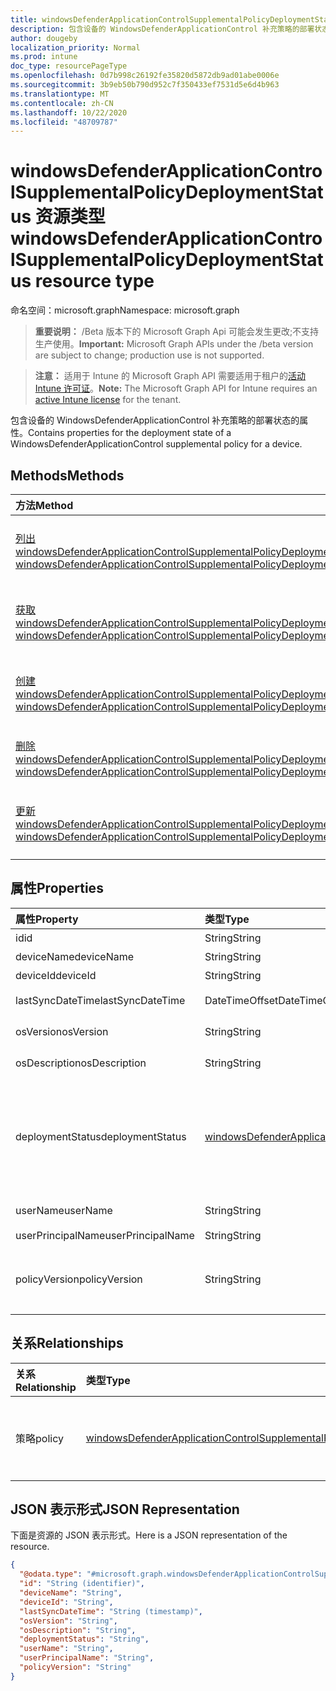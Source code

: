 ```yaml
---
title: windowsDefenderApplicationControlSupplementalPolicyDeploymentStatus 资源类型
description: 包含设备的 WindowsDefenderApplicationControl 补充策略的部署状态的属性。
author: dougeby
localization_priority: Normal
ms.prod: intune
doc_type: resourcePageType
ms.openlocfilehash: 0d7b998c26192fe35820d5872db9ad01abe0006e
ms.sourcegitcommit: 3b9eb50b790d952c7f350433ef7531d5e6d4b963
ms.translationtype: MT
ms.contentlocale: zh-CN
ms.lasthandoff: 10/22/2020
ms.locfileid: "48709787"
---
```

# <a name="windowsdefenderapplicationcontrolsupplementalpolicydeploymentstatus-resource-type"></a><span data-ttu-id="cd87d-103">windowsDefenderApplicationControlSupplementalPolicyDeploymentStatus 资源类型</span><span class="sxs-lookup"><span data-stu-id="cd87d-103">windowsDefenderApplicationControlSupplementalPolicyDeploymentStatus resource type</span></span>

<span data-ttu-id="cd87d-104">命名空间：microsoft.graph</span><span class="sxs-lookup"><span data-stu-id="cd87d-104">Namespace: microsoft.graph</span></span>

> <span data-ttu-id="cd87d-105">**重要说明：** /Beta 版本下的 Microsoft Graph Api 可能会发生更改;不支持生产使用。</span><span class="sxs-lookup"><span data-stu-id="cd87d-105">**Important:** Microsoft Graph APIs under the /beta version are subject to change; production use is not supported.</span></span>

> <span data-ttu-id="cd87d-106">**注意：** 适用于 Intune 的 Microsoft Graph API 需要适用于租户的[活动 Intune 许可证](https://go.microsoft.com/fwlink/?linkid=839381)。</span><span class="sxs-lookup"><span data-stu-id="cd87d-106">**Note:** The Microsoft Graph API for Intune requires an [active Intune license](https://go.microsoft.com/fwlink/?linkid=839381) for the tenant.</span></span>

<span data-ttu-id="cd87d-107">包含设备的 WindowsDefenderApplicationControl 补充策略的部署状态的属性。</span><span class="sxs-lookup"><span data-stu-id="cd87d-107">Contains properties for the deployment state of a WindowsDefenderApplicationControl supplemental policy for a device.</span></span>

## <a name="methods"></a><span data-ttu-id="cd87d-108">Methods</span><span class="sxs-lookup"><span data-stu-id="cd87d-108">Methods</span></span>
|<span data-ttu-id="cd87d-109">方法</span><span class="sxs-lookup"><span data-stu-id="cd87d-109">Method</span></span>|<span data-ttu-id="cd87d-110">返回类型</span><span class="sxs-lookup"><span data-stu-id="cd87d-110">Return Type</span></span>|<span data-ttu-id="cd87d-111">说明</span><span class="sxs-lookup"><span data-stu-id="cd87d-111">Description</span></span>|
|:---|:---|:---|
|[<span data-ttu-id="cd87d-112">列出 windowsDefenderApplicationControlSupplementalPolicyDeploymentStatuses</span><span class="sxs-lookup"><span data-stu-id="cd87d-112">List windowsDefenderApplicationControlSupplementalPolicyDeploymentStatuses</span></span>](../api/intune-unlock-windowsdefenderapplicationcontrolsupplementalpolicydeploymentstatus-list.md)|<span data-ttu-id="cd87d-113">[windowsDefenderApplicationControlSupplementalPolicyDeploymentStatus](../resources/intune-unlock-windowsdefenderapplicationcontrolsupplementalpolicydeploymentstatus.md) 集合</span><span class="sxs-lookup"><span data-stu-id="cd87d-113">[windowsDefenderApplicationControlSupplementalPolicyDeploymentStatus](../resources/intune-unlock-windowsdefenderapplicationcontrolsupplementalpolicydeploymentstatus.md) collection</span></span>|<span data-ttu-id="cd87d-114">列出 [windowsDefenderApplicationControlSupplementalPolicyDeploymentStatus](../resources/intune-unlock-windowsdefenderapplicationcontrolsupplementalpolicydeploymentstatus.md) 对象的属性和关系。</span><span class="sxs-lookup"><span data-stu-id="cd87d-114">List properties and relationships of the [windowsDefenderApplicationControlSupplementalPolicyDeploymentStatus](../resources/intune-unlock-windowsdefenderapplicationcontrolsupplementalpolicydeploymentstatus.md) objects.</span></span>|
|[<span data-ttu-id="cd87d-115">获取 windowsDefenderApplicationControlSupplementalPolicyDeploymentStatus</span><span class="sxs-lookup"><span data-stu-id="cd87d-115">Get windowsDefenderApplicationControlSupplementalPolicyDeploymentStatus</span></span>](../api/intune-unlock-windowsdefenderapplicationcontrolsupplementalpolicydeploymentstatus-get.md)|[<span data-ttu-id="cd87d-116">windowsDefenderApplicationControlSupplementalPolicyDeploymentStatus</span><span class="sxs-lookup"><span data-stu-id="cd87d-116">windowsDefenderApplicationControlSupplementalPolicyDeploymentStatus</span></span>](../resources/intune-unlock-windowsdefenderapplicationcontrolsupplementalpolicydeploymentstatus.md)|<span data-ttu-id="cd87d-117">读取 [windowsDefenderApplicationControlSupplementalPolicyDeploymentStatus](../resources/intune-unlock-windowsdefenderapplicationcontrolsupplementalpolicydeploymentstatus.md) 对象的属性和关系。</span><span class="sxs-lookup"><span data-stu-id="cd87d-117">Read properties and relationships of the [windowsDefenderApplicationControlSupplementalPolicyDeploymentStatus](../resources/intune-unlock-windowsdefenderapplicationcontrolsupplementalpolicydeploymentstatus.md) object.</span></span>|
|[<span data-ttu-id="cd87d-118">创建 windowsDefenderApplicationControlSupplementalPolicyDeploymentStatus</span><span class="sxs-lookup"><span data-stu-id="cd87d-118">Create windowsDefenderApplicationControlSupplementalPolicyDeploymentStatus</span></span>](../api/intune-unlock-windowsdefenderapplicationcontrolsupplementalpolicydeploymentstatus-create.md)|[<span data-ttu-id="cd87d-119">windowsDefenderApplicationControlSupplementalPolicyDeploymentStatus</span><span class="sxs-lookup"><span data-stu-id="cd87d-119">windowsDefenderApplicationControlSupplementalPolicyDeploymentStatus</span></span>](../resources/intune-unlock-windowsdefenderapplicationcontrolsupplementalpolicydeploymentstatus.md)|<span data-ttu-id="cd87d-120">创建新的 [windowsDefenderApplicationControlSupplementalPolicyDeploymentStatus](../resources/intune-unlock-windowsdefenderapplicationcontrolsupplementalpolicydeploymentstatus.md) 对象。</span><span class="sxs-lookup"><span data-stu-id="cd87d-120">Create a new [windowsDefenderApplicationControlSupplementalPolicyDeploymentStatus](../resources/intune-unlock-windowsdefenderapplicationcontrolsupplementalpolicydeploymentstatus.md) object.</span></span>|
|[<span data-ttu-id="cd87d-121">删除 windowsDefenderApplicationControlSupplementalPolicyDeploymentStatus</span><span class="sxs-lookup"><span data-stu-id="cd87d-121">Delete windowsDefenderApplicationControlSupplementalPolicyDeploymentStatus</span></span>](../api/intune-unlock-windowsdefenderapplicationcontrolsupplementalpolicydeploymentstatus-delete.md)|<span data-ttu-id="cd87d-122">无</span><span class="sxs-lookup"><span data-stu-id="cd87d-122">None</span></span>|<span data-ttu-id="cd87d-123">删除 [windowsDefenderApplicationControlSupplementalPolicyDeploymentStatus](../resources/intune-unlock-windowsdefenderapplicationcontrolsupplementalpolicydeploymentstatus.md)。</span><span class="sxs-lookup"><span data-stu-id="cd87d-123">Deletes a [windowsDefenderApplicationControlSupplementalPolicyDeploymentStatus](../resources/intune-unlock-windowsdefenderapplicationcontrolsupplementalpolicydeploymentstatus.md).</span></span>|
|[<span data-ttu-id="cd87d-124">更新 windowsDefenderApplicationControlSupplementalPolicyDeploymentStatus</span><span class="sxs-lookup"><span data-stu-id="cd87d-124">Update windowsDefenderApplicationControlSupplementalPolicyDeploymentStatus</span></span>](../api/intune-unlock-windowsdefenderapplicationcontrolsupplementalpolicydeploymentstatus-update.md)|[<span data-ttu-id="cd87d-125">windowsDefenderApplicationControlSupplementalPolicyDeploymentStatus</span><span class="sxs-lookup"><span data-stu-id="cd87d-125">windowsDefenderApplicationControlSupplementalPolicyDeploymentStatus</span></span>](../resources/intune-unlock-windowsdefenderapplicationcontrolsupplementalpolicydeploymentstatus.md)|<span data-ttu-id="cd87d-126">更新 [windowsDefenderApplicationControlSupplementalPolicyDeploymentStatus](../resources/intune-unlock-windowsdefenderapplicationcontrolsupplementalpolicydeploymentstatus.md) 对象的属性。</span><span class="sxs-lookup"><span data-stu-id="cd87d-126">Update the properties of a [windowsDefenderApplicationControlSupplementalPolicyDeploymentStatus](../resources/intune-unlock-windowsdefenderapplicationcontrolsupplementalpolicydeploymentstatus.md) object.</span></span>|

## <a name="properties"></a><span data-ttu-id="cd87d-127">属性</span><span class="sxs-lookup"><span data-stu-id="cd87d-127">Properties</span></span>
|<span data-ttu-id="cd87d-128">属性</span><span class="sxs-lookup"><span data-stu-id="cd87d-128">Property</span></span>|<span data-ttu-id="cd87d-129">类型</span><span class="sxs-lookup"><span data-stu-id="cd87d-129">Type</span></span>|<span data-ttu-id="cd87d-130">说明</span><span class="sxs-lookup"><span data-stu-id="cd87d-130">Description</span></span>|
|:---|:---|:---|
|<span data-ttu-id="cd87d-131">id</span><span class="sxs-lookup"><span data-stu-id="cd87d-131">id</span></span>|<span data-ttu-id="cd87d-132">String</span><span class="sxs-lookup"><span data-stu-id="cd87d-132">String</span></span>|<span data-ttu-id="cd87d-133">实体的键。</span><span class="sxs-lookup"><span data-stu-id="cd87d-133">Key of the entity.</span></span>|
|<span data-ttu-id="cd87d-134">deviceName</span><span class="sxs-lookup"><span data-stu-id="cd87d-134">deviceName</span></span>|<span data-ttu-id="cd87d-135">String</span><span class="sxs-lookup"><span data-stu-id="cd87d-135">String</span></span>|<span data-ttu-id="cd87d-136">设备名称。</span><span class="sxs-lookup"><span data-stu-id="cd87d-136">Device name.</span></span>|
|<span data-ttu-id="cd87d-137">deviceId</span><span class="sxs-lookup"><span data-stu-id="cd87d-137">deviceId</span></span>|<span data-ttu-id="cd87d-138">String</span><span class="sxs-lookup"><span data-stu-id="cd87d-138">String</span></span>|<span data-ttu-id="cd87d-139">设备 ID。</span><span class="sxs-lookup"><span data-stu-id="cd87d-139">Device ID.</span></span>|
|<span data-ttu-id="cd87d-140">lastSyncDateTime</span><span class="sxs-lookup"><span data-stu-id="cd87d-140">lastSyncDateTime</span></span>|<span data-ttu-id="cd87d-141">DateTimeOffset</span><span class="sxs-lookup"><span data-stu-id="cd87d-141">DateTimeOffset</span></span>|<span data-ttu-id="cd87d-142">上次同步日期时间。</span><span class="sxs-lookup"><span data-stu-id="cd87d-142">Last sync date time.</span></span>|
|<span data-ttu-id="cd87d-143">osVersion</span><span class="sxs-lookup"><span data-stu-id="cd87d-143">osVersion</span></span>|<span data-ttu-id="cd87d-144">String</span><span class="sxs-lookup"><span data-stu-id="cd87d-144">String</span></span>|<span data-ttu-id="cd87d-145">Windows OS 版本。</span><span class="sxs-lookup"><span data-stu-id="cd87d-145">Windows OS Version.</span></span>|
|<span data-ttu-id="cd87d-146">osDescription</span><span class="sxs-lookup"><span data-stu-id="cd87d-146">osDescription</span></span>|<span data-ttu-id="cd87d-147">String</span><span class="sxs-lookup"><span data-stu-id="cd87d-147">String</span></span>|<span data-ttu-id="cd87d-148">Windows OS 版本说明。</span><span class="sxs-lookup"><span data-stu-id="cd87d-148">Windows OS Version Description.</span></span>|
|<span data-ttu-id="cd87d-149">deploymentStatus</span><span class="sxs-lookup"><span data-stu-id="cd87d-149">deploymentStatus</span></span>|[<span data-ttu-id="cd87d-150">windowsDefenderApplicationControlSupplementalPolicyStatuses</span><span class="sxs-lookup"><span data-stu-id="cd87d-150">windowsDefenderApplicationControlSupplementalPolicyStatuses</span></span>](../resources/intune-unlock-windowsdefenderapplicationcontrolsupplementalpolicystatuses.md)|<span data-ttu-id="cd87d-151">策略的部署状态。</span><span class="sxs-lookup"><span data-stu-id="cd87d-151">The deployment state of the policy.</span></span> <span data-ttu-id="cd87d-152">可取值为：`unknown`、`success`、`tokenError`、`notAuthorizedByToken`、`policyNotFound`。</span><span class="sxs-lookup"><span data-stu-id="cd87d-152">Possible values are: `unknown`, `success`, `tokenError`, `notAuthorizedByToken`, `policyNotFound`.</span></span>|
|<span data-ttu-id="cd87d-153">userName</span><span class="sxs-lookup"><span data-stu-id="cd87d-153">userName</span></span>|<span data-ttu-id="cd87d-154">String</span><span class="sxs-lookup"><span data-stu-id="cd87d-154">String</span></span>|<span data-ttu-id="cd87d-155">此设备的用户的名称。</span><span class="sxs-lookup"><span data-stu-id="cd87d-155">The name of the user of this device.</span></span>|
|<span data-ttu-id="cd87d-156">userPrincipalName</span><span class="sxs-lookup"><span data-stu-id="cd87d-156">userPrincipalName</span></span>|<span data-ttu-id="cd87d-157">String</span><span class="sxs-lookup"><span data-stu-id="cd87d-157">String</span></span>|<span data-ttu-id="cd87d-158">用户主体名称。</span><span class="sxs-lookup"><span data-stu-id="cd87d-158">User Principal Name.</span></span>|
|<span data-ttu-id="cd87d-159">policyVersion</span><span class="sxs-lookup"><span data-stu-id="cd87d-159">policyVersion</span></span>|<span data-ttu-id="cd87d-160">String</span><span class="sxs-lookup"><span data-stu-id="cd87d-160">String</span></span>|<span data-ttu-id="cd87d-161">WindowsDefenderApplicationControl 补充策略的人工可读版本。</span><span class="sxs-lookup"><span data-stu-id="cd87d-161">Human readable version of the WindowsDefenderApplicationControl supplemental policy.</span></span>|

## <a name="relationships"></a><span data-ttu-id="cd87d-162">关系</span><span class="sxs-lookup"><span data-stu-id="cd87d-162">Relationships</span></span>
|<span data-ttu-id="cd87d-163">关系</span><span class="sxs-lookup"><span data-stu-id="cd87d-163">Relationship</span></span>|<span data-ttu-id="cd87d-164">类型</span><span class="sxs-lookup"><span data-stu-id="cd87d-164">Type</span></span>|<span data-ttu-id="cd87d-165">说明</span><span class="sxs-lookup"><span data-stu-id="cd87d-165">Description</span></span>|
|:---|:---|:---|
|<span data-ttu-id="cd87d-166">策略</span><span class="sxs-lookup"><span data-stu-id="cd87d-166">policy</span></span>|[<span data-ttu-id="cd87d-167">windowsDefenderApplicationControlSupplementalPolicy</span><span class="sxs-lookup"><span data-stu-id="cd87d-167">windowsDefenderApplicationControlSupplementalPolicy</span></span>](../resources/intune-unlock-windowsdefenderapplicationcontrolsupplementalpolicy.md)|<span data-ttu-id="cd87d-168">指向 WindowsDefenderApplicationControl 补充策略的导航链接。</span><span class="sxs-lookup"><span data-stu-id="cd87d-168">The navigation link to the WindowsDefenderApplicationControl supplemental policy.</span></span>|

## <a name="json-representation"></a><span data-ttu-id="cd87d-169">JSON 表示形式</span><span class="sxs-lookup"><span data-stu-id="cd87d-169">JSON Representation</span></span>
<span data-ttu-id="cd87d-170">下面是资源的 JSON 表示形式。</span><span class="sxs-lookup"><span data-stu-id="cd87d-170">Here is a JSON representation of the resource.</span></span>
<!-- {
  "blockType": "resource",
  "keyProperty": "id",
  "@odata.type": "microsoft.graph.windowsDefenderApplicationControlSupplementalPolicyDeploymentStatus"
}
-->
``` json
{
  "@odata.type": "#microsoft.graph.windowsDefenderApplicationControlSupplementalPolicyDeploymentStatus",
  "id": "String (identifier)",
  "deviceName": "String",
  "deviceId": "String",
  "lastSyncDateTime": "String (timestamp)",
  "osVersion": "String",
  "osDescription": "String",
  "deploymentStatus": "String",
  "userName": "String",
  "userPrincipalName": "String",
  "policyVersion": "String"
}
```





